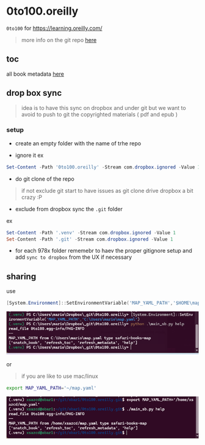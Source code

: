 # 0to100.oreilly

`0to100` for https://learning.oreilly.com/

> more info on the git repo [here](https://github.com/obar1/0to100)


## toc

all book metadata [here](./toc.md)

##  drop box sync

> idea is to have this sync on dropbox and under git but we want to  avoid to push to git the copyrighted materials ( pdf and epub )

### setup

- create an empty folder with the name of trhe repo

- ignore it 
ex
```ps1
Set-Content -Path '0to100.oreilly' -Stream com.dropbox.ignored -Value 1
```
- do git clone of the repo
> if not exclude git start to have issues as git clone drive dropbox a bit crazy :P

- exclude from dropbox sync the `.git` folder

ex
```ps1
Set-Content -Path '.venv' -Stream com.dropbox.ignored -Value 1
Set-Content -Path '.git' -Stream com.dropbox.ignored -Value 1
``` 

- for each 978x folder rememebr to haev the proper gitignore setup and add `sync to dropbox` from the UX if necessary

## sharing

use

```ps1
[System.Environment]::SetEnvironmentVariable('MAP_YAML_PATH','$HOME\map.yaml')
```
![alt text](76ed6297-70d2-4111-88de-372b245b3843.png)

or  
> if you are like to use mac/linux 

```bash
export MAP_YAML_PATH='~/map.yaml'
```
![alt text](625e3d8e-869e-45fe-877e-661b30ac78b5.png)